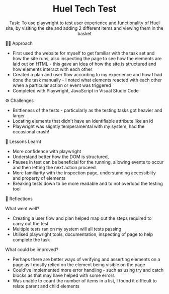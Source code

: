 <h1 align="center">Huel Tech Test</h1>

<p align="center">
  Task: To use playwright to test user experience and functionality of Huel site, by visiting the site and adding 2 different items and viewing them in the basket
</p>

👩‍💻 Approach

- First used the website for myself to get familiar with the task set and how the site runs, also inspecting the page to see how the elements are laid out on HTML - this gave an idea of how the site is structured and how elements interact with each other
- Created a plan and user flow according to my experience and how I had done the task manually - I noted what elements reacted with each other when a particular action or event was triggered
- Completed with Playwright, JavaScript in Visual Studio Code

⚙ Challenges
- Brittleness of the tests - particularly as the testing tasks got heavier and larger
- Locating elements that didn't have an identifiable attribute like an id
- Playwright was slightly temperamental with my system, had the occasional crash! 

🏫 Lessons Learnt
- More confidence with playwright
- Understand better how the DOM is structured,
- Pauses in test can be beneficial for the running, allowing events to occur and then letting the next action proceed
- More familiarity with the inspection page, understanding accessiblity and property of elements
- Breaking tests down to be more readable and to not overload the testing tool

💭 Reflections

What went well?

- Creating a user flow and plan helped map out the steps required to carry out the test
- Multiple tests ran on my system will all tests passing
- Utilised playwright tools, documentation, inspecting of page to help complete the task

What could be improved?

- Perhaps there are better ways of verifying and asserting elements on a page as I mostly relied on the element being visible on the page
- Could've implemented more error handling - such as using try and catch blocks as that may have helped with some errors
- Was unable to count the number of items in a list, I found it difficult to relate parent and child elements

